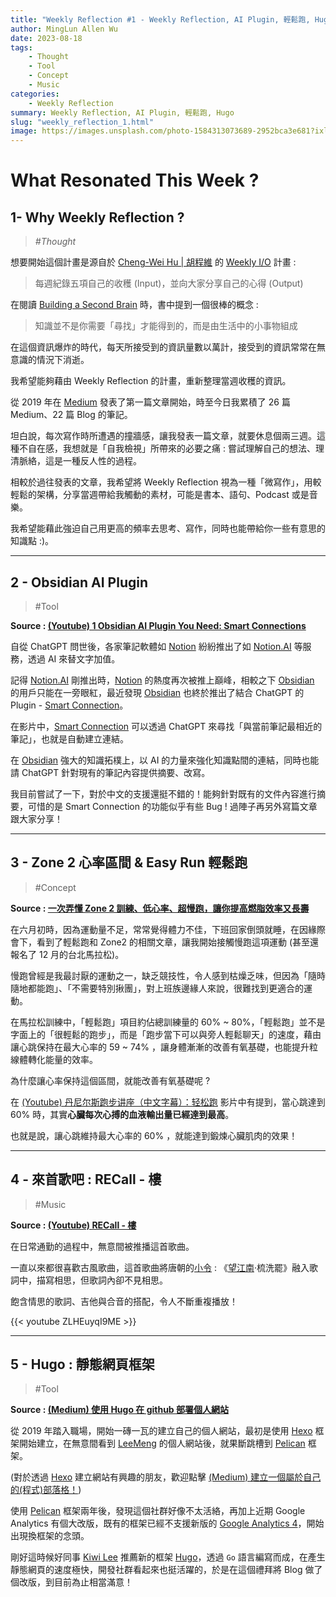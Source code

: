```yaml
---
title: "Weekly Reflection #1 - Weekly Reflection, AI Plugin, 輕鬆跑, Hugo"
author: MingLun Allen Wu
date: 2023-08-18
tags: 
    - Thought
    - Tool
    - Concept
    - Music
categories:
    - Weekly Reflection
summary: Weekly Reflection, AI Plugin, 輕鬆跑, Hugo
slug: "weekly_reflection_1.html"
image: https://images.unsplash.com/photo-1584313073689-2952bca3e681?ixlib=rb-4.0.3&ixid=M3wxMjA3fDB8MHxwaG90by1wYWdlfHx8fGVufDB8fHx8fA%3D%3D&auto=format&fit=crop&w=1470&q=80
---
```


# What Resonated This Week ?
## 1- Why Weekly Reflection ?
> *#Thought*

想要開始這個計畫是源自於 [Cheng-Wei Hu | 胡程維](https://cwhu.medium.com/?source=user_profile) 的 [Weekly I/O](https://chengweihu.com/newsletter/) 計畫 : 

> 每週紀錄五項自己的收穫 (Input)，並向大家分享自己的心得 (Output)

在閱讀 [Building a Second Brain](https://www.buildingasecondbrain.com) 時，書中提到一個很棒的概念 : 

> 知識並不是你需要「尋找」才能得到的，而是由生活中的小事物組成

在這個資訊爆炸的時代，每天所接受到的資訊量數以萬計，接受到的資訊常常在無意識的情況下消逝。

我希望能夠藉由 Weekly Reflection 的計畫，重新整理當週收穫的資訊。

從 2019 年在 [Medium](https://medium.com/@minglun-wu) 發表了第一篇文章開始，時至今日我累積了 26 篇 Medium、22 篇 Blog 的筆記。

坦白說，每次寫作時所遭遇的撞牆感，讓我發表一篇文章，就要休息個兩三週。這種不自在感，我想就是「自我檢視」所帶來的必要之痛 : 嘗試理解自己的想法、理清脈絡，這是一種反人性的過程。

相較於過往發表的文章，我希望將 Weekly Reflection 視為一種「微寫作」，用較輕鬆的架構，分享當週帶給我觸動的素材，可能是書本、語句、Podcast 或是音樂。

我希望能藉此強迫自己用更高的頻率去思考、寫作，同時也能帶給你一些有意思的知識點 :)。

---

## 2 - Obsidian AI Plugin 
> #Tool

**Source : [(Youtube) 1 Obsidian AI Plugin You Need: Smart Connections](https://www.youtube.com/watch?v=d30jraaUmeY)**

自從 ChatGPT 問世後，各家筆記軟體如 [Notion](https://www.notion.so/zh-tw) 紛紛推出了如 [Notion.AI](https://www.notion.so/product/ai) 等服務，透過 AI 來替文字加值。

記得 [Notion.AI](https://www.notion.so/product/ai) 剛推出時，[Notion](https://www.notion.so/zh-tw) 的熱度再次被推上巔峰，相較之下 [Obsidian](https://obsidian.md) 的用戶只能在一旁眼紅，最近發現 [Obsidian](https://obsidian.md) 也終於推出了結合 ChatGPT 的 Plugin - [Smart Connection](https://github.com/brianpetro/obsidian-smart-connections)。

在影片中，[Smart Connection](https://github.com/brianpetro/obsidian-smart-connections) 可以透過 ChatGPT 來尋找「與當前筆記最相近的筆記」，也就是自動建立連結。

在 [Obsidian](https://obsidian.md) 強大的知識拓樸上，以 AI 的力量來強化知識點間的連結，同時也能請 ChatGPT 針對現有的筆記內容提供摘要、改寫。

我目前嘗試了一下，對於中文的支援還挺不錯的！能夠針對既有的文件內容進行摘要，可惜的是 Smart Connection 的功能似乎有些 Bug ! 過陣子再另外寫篇文章跟大家分享！

---

## 3 - Zone 2 心率區間 & Easy Run 輕鬆跑
> #Concept

**Source : [一次弄懂 Zone 2 訓練、低心率、超慢跑，讓你提高燃脂效率又長壽](https://shosho.tw/blog/zone-2-training-explain/)**

在六月初時，因為運動量不足，常常覺得體力不佳，下班回家倒頭就睡，在因緣際會下，看到了輕鬆跑和 Zone2 的相關文章，讓我開始接觸慢跑這項運動 (甚至還報名了 12 月的台北馬拉松)。

慢跑曾經是我最討厭的運動之一，缺乏競技性，令人感到枯燥乏味，但因為「隨時隨地都能跑」、「不需要特別揪團」，對上班族邊緣人來說，很難找到更適合的運動。

在馬拉松訓練中，「輕鬆跑」項目約佔總訓練量的 60% ~ 80%，「輕鬆跑」並不是字面上的「很輕鬆的跑步」，而是「跑步當下可以與旁人輕鬆聊天」的速度，藉由讓心跳保持在最大心率的 59 ~ 74% ，讓身體漸漸的改善有氧基礎，也能提升粒線體轉化能量的效率。

為什麼讓心率保持這個區間，就能改善有氧基礎呢 ?

在 [(Youtube) 丹尼尔斯跑步讲座（中文字幕）：轻松跑](https://www.youtube.com/watch?v=IdYhWqbED6E) 影片中有提到，當心跳達到 60% 時，其實**心臟每次心搏的血液輸出量已經達到最高**。

也就是說，讓心跳維持最大心率的 60% ，就能達到鍛煉心臟肌肉的效果！

---

## 4 - 來首歌吧 : RECall - 樓
> #Music

**Source : [(Youtube) RECall - 樓](https://www.youtube.com/watch?v=ZLHEuyqI9ME)**

在日常通勤的過程中，無意間被推播這首歌曲。

一直以來都很喜歡古風歌曲，這首歌曲將唐朝的[小令](https://zh.wikipedia.org/zh-tw/小令) : 《[望江南](https://zh.wikipedia.org/zh-tw/忆江南)·梳洗罷》融入歌詞中，描寫相思，但歌詞內卻不見相思。

飽含情思的歌詞、吉他與合音的搭配，令人不斷重複播放！

{{< youtube ZLHEuyqI9ME >}}

---

## 5 - Hugo : 靜態網頁框架
> #Tool 

**Source : [(Medium) 使用 Hugo 在 github 部署個人網站](https://medium.com/@sean22492249/使用-hugo-在-github-部署個人網站-5b2ff19f8b6)**

從 2019 年踏入職場，開始一磚一瓦的建立自己的個人網站，最初是使用 [Hexo](https://hexo.io/zh-tw/index.html) 框架開始建立，在無意間看到 [LeeMeng](https://leemeng.tw) 的個人網站後，就果斷跳槽到 [Pelican](https://getpelican.com) 框架。

(對於透過 [Hexo](https://hexo.io/zh-tw/index.html) 建立網站有興趣的朋友，歡迎點擊 [(Medium) 建立一個屬於自己的(程式)部落格！](https://medium.com/@minglun-wu/建立一個屬於自己的-程式-部落格-4d295ed96236))

使用 [Pelican](https://getpelican.com) 框架兩年後，發現這個社群好像不太活絡，再加上近期 Google Analytics 有個大改版，既有的框架已經不支援新版的 [Google Analytics 4](https://support.google.com/analytics/answer/10089681?hl=zh-Hant)，開始出現換框架的念頭。

剛好這時候好同事 [Kiwi Lee](https://medium.com/@sean22492249) 推薦新的框架 [Hugo](https://gohugo.io)，透過 `Go` 語言編寫而成，在產生靜態網頁的速度極快，開發社群看起來也挺活躍的，於是在這個禮拜將 Blog 做了個改版，到目前為止相當滿意！